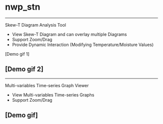 # nwp_stn
---------------------------------------------
Skew-T Diagram Analysis Tool 
- View Skew-T Diagram and can overlay multiple Diagrams
- Support Zoom/Drag
- Provide Dynamic Interaction (Modifying Temperature/Moisture Values)

[Demo gif 1]

[Demo gif 2]
---------------------------------------------

---------------------------------------------
Multi-variables Time-series Graph Viewer
- View Multi-variables Time-series Graphs
- Support Zoom/Drag

[Demo gif]
---------------------------------------------
